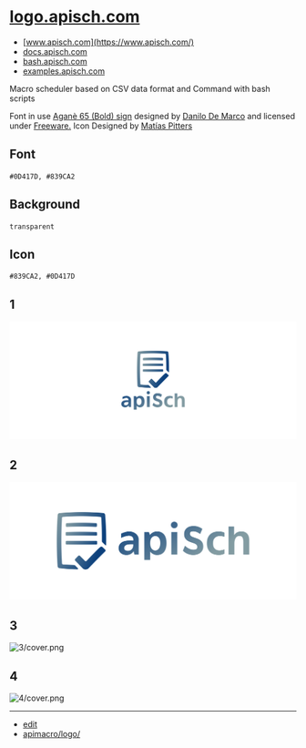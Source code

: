 # [logo.apisch.com](https://logo.apisch.com/)

+ [www.apisch.com](https://www.apisch.com/)
+ [docs.apisch.com](https://docs.apisch.com/)
+ [bash.apisch.com](https://bash.apisch.com/)
+ [examples.apisch.com](https://examples.apisch.com/)

Macro scheduler based on CSV data format and Command with bash scripts


Font in use <a target="_blank" href="https://www.graphicpear.com/agane-free-font/">Aganè 65 (Bold) sign</a> designed by
<a target="_blank" href="http://www.danilodemarco.com/">Danilo De Marco</a>
and licensed under
<a target="_blank" href="https://www.fontsquirrel.com/license/agane">Freeware.</a>
Icon Designed by
<a target="_blank" href="https://thenounproject.com/matoW">Matías Pitters</a>


## Font

    #0D417D, #839CA2

## Background
    
    transparent

## Icon

    #839CA2, #0D417D

## 1
![1/cover.png](1/cover.png)

## 2
![2/cover.png](2/cover.png)

## 3
![3/cover.png](3/cover.png)

## 4
![4/cover.png](4/cover.png)


---

+ [edit](https://github.com/api-sch/logo/edit/main/README.md)
+ [apimacro/logo/](https://github.com/api-sch/logo/)

